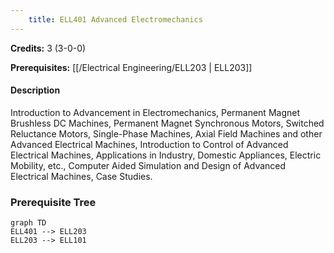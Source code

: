 ```yaml
---
    title: ELL401 Advanced Electromechanics
---
```

**Credits:** 3 (3-0-0)



**Prerequisites:** [[/Electrical Engineering/ELL203 | ELL203]]

#### Description 
Introduction to Advancement in Electromechanics, Permanent Magnet Brushless DC Machines, Permanent Magnet Synchronous Motors, Switched Reluctance Motors, Single-Phase Machines, Axial Field Machines and other Advanced Electrical Machines, Introduction to Control of Advanced Electrical Machines, Applications in Industry, Domestic Appliances, Electric Mobility, etc., Computer Aided Simulation and Design of Advanced Electrical Machines, Case Studies.

### Prerequisite Tree

```mermaid
graph TD
ELL401 --> ELL203
ELL203 --> ELL101
```